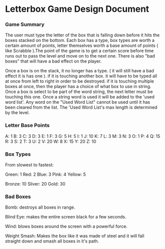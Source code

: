 # Letterbox Game Design Document

### Game Summary

The user must type the letter of the box that is falling down before it hits the boxes stacked on the bottom. 
Each box has a type, box types are worth a certain amount of points, letter themselves worth a base amount of points 
( like Scrabble ).The point of the game is to get a certain score before time runs out to pass the level and move on to the next one.
There is also "bad boxes" that will have a bad effect on the player.

Once a box is on the stack, it no longer has a type. ( it will still have a bad effect it is has one ). if it is 
touching another box. it will have to be typed all at once from left to right in order to be destroyed. if it is 
touching multiple boxes at once, then the player has a choice of what box to use in string. Once a box is select to be
part of the word string, the next letter must be touching this one. Once a string word is used it will be added to the 
'used word list'. Any word on the "Used Word List" cannot be used until it has been cleared from the list. The
'Used Word List's max length is determined by the level.  

### Letter Base Points

A: 1
B: 3
C: 3
D: 3
E: 1
F: 3
G: 5
H: 5
I: 1
J: 10
K: 7
L: 3
M: 3
N: 3
O: 1
P: 4
Q: 15
R: 3
S: 2
T: 3
U: 2
V: 20
W: 8
X: 15
Y: 20
Z: 10

### Box Types

From slowest to fastest:

Green: 1
Red: 2
Blue: 3
Pink: 4
Yellow: 5

Bronze: 10
Sliver: 20
Gold: 30 

### Bad Boxes

Bomb: destroys all boxes in range.

Blind Eye: makes the entire screen black for a few seconds.

Wind: blows boxes around the screen with a powerful force.

Weight Smash: Makes the box like it was made of steel and it will fall straight down and smash all boxes in it's path.

 
